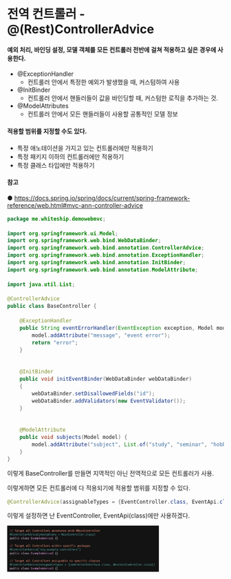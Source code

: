 # 전역 컨트롤러 - @(Rest)ControllerAdvice



#### 예외 처리, 바인딩 설정, 모델 객체를 모든 컨트롤러 전반에 걸쳐 적용하고 싶은 경우에 사용한다.

- @ExceptionHandler
  - 컨트롤러 안에서 특정한 예외가 발생했을 때, 커스텀하여 사용
- @InitBinder
  - 컨트롤러 안에서 핸들러들이 값을 바인딩할 때, 커스텀한 로직을 추가하는 것.
- @ModelAttributes
  - 컨트롤러 안에서 모든 핸들러들이 사용할 공통적인 모델 정보

#### 적용할 범위를 지정할 수도 있다.

- 특정 애노테이션을 가지고 있는 컨트롤러에만 적용하기
- 특정 패키지 이하의 컨트롤러에만 적용하기
- 특정 클래스 타입에만 적용하기

#### 참고

● https://docs.spring.io/spring/docs/current/spring-framework-reference/web.html#mvc-ann-controller-advice



```java
package me.whiteship.demowebmvc;

import org.springframework.ui.Model;
import org.springframework.web.bind.WebDataBinder;
import org.springframework.web.bind.annotation.ControllerAdvice;
import org.springframework.web.bind.annotation.ExceptionHandler;
import org.springframework.web.bind.annotation.InitBinder;
import org.springframework.web.bind.annotation.ModelAttribute;

import java.util.List;

@ControllerAdvice
public class BaseController {

    @ExceptionHandler
    public String eventErrorHandler(EventException exception, Model model) {
        model.addAttribute("message", "event error");
        return "error";
    }


    @InitBinder
    public void initEventBinder(WebDataBinder webDataBinder)
    {
        webDataBinder.setDisallowedFields("id");
        webDataBinder.addValidators(new EventValidator());
    }


    @ModelAttribute
    public void subjects(Model model) {
        model.addAttribute("subject", List.of("study", "seminar", "hobby", "social"));
    }
}
```

이렇게 BaseController를 만들면 지역적인 아닌 전역적으로 모든 컨트롤러가 사용.

이렇게하면 모든 컨트롤러에 다 적용되기에 적용할 범위를 지정할 수 있다.

```java
@ControllerAdvice(assignableTypes = {EventController.class, EventApi.class)
```

이렇게 설정하면 난 EventController, EventApi(class)에만 사용하겠다.

<img src="/assets/images/image-20211016051250629.png" alt="image-20211016051250629" style="width:70%;" />

